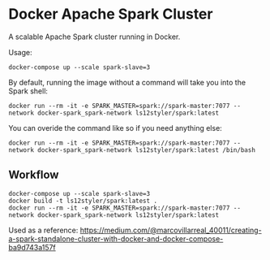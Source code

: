 # Docker Apache Spark Cluster

A scalable Apache Spark cluster running in Docker.

Usage:
```
docker-compose up --scale spark-slave=3
```

By default, running the image without a command will take you into the Spark shell:
```
docker run --rm -it -e SPARK_MASTER=spark://spark-master:7077 --network docker-spark_spark-network ls12styler/spark:latest
```
You can overide the command like so if you need anything else:
```
docker run --rm -it -e SPARK_MASTER=spark://spark-master:7077 --network docker-spark_spark-network ls12styler/spark:latest /bin/bash
```

## Workflow

```
docker-compose up --scale spark-slave=3
docker build -t ls12styler/spark:latest .
docker run --rm -it -e SPARK_MASTER=spark://spark-master:7077 --network docker-spark_spark-network ls12styler/spark:latest

```

Used as a reference: https://medium.com/@marcovillarreal_40011/creating-a-spark-standalone-cluster-with-docker-and-docker-compose-ba9d743a157f
